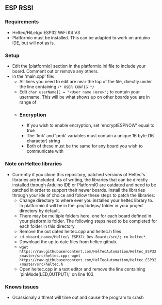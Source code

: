 ## ESP RSSI
### Requirements
- Heltec/HiLetgo ESP32 WiFi Kit V3
- Platformio must be installed. This can be adapted to work on arduino IDE, but will not as is.

### Setup
- Edit the [platformio] section in the platformio.ini file to include your board. Comment out or remove any others.
- In the 'main.cpp' file:
    - All lines you need to edit are near the top of the file, directly under the line containing `/* USER CONFIG */`
    - Edit `char userName[] = "<User name Here>";` to contain your username. This will be what shows up on other boards you are in range of
    - ### Encryption
        - If you wish to enable encryption, set 'encryptESPNOW' equal to true
        - The 'lmk' and 'pmk' variables must contain a unique 16 byte (16 character) string
        - Both of these must be the same for any board you wish to communicate with

### Note on Heltec libraries
- Currently if you clone this repository, patched versions of Heltec's libraries are included. As of writing, the libraries that can be directly installed through Arduino IDE or PlatformIO are outdated and need to be patched in order to support their newer boards. Install the libraries through your ide of choice and follow these steps to patch the libraries:
    - Change directory to where ever you installed your heltec library to. In platformio it will be in the .pio/libdeps/ folder in your project directory by default.
    - There may be multiple folders here, one for each board defined in your platform.io folder. The following steps need to be completed for each folder in this directory.
    - Remove the out dated heltec.cpp and heltec.h files
    - `cd <board_name>/Heltec\ ESP32\ Dev-Boards/src/; rm heltec*`
    - Download the up to date files from heltec github.
    - `wget https://raw.githubusercontent.com/HelTecAutomation/Heltec_ESP32/master/src/heltec.cpp; wget https://raw.githubusercontent.com/HelTecAutomation/Heltec_ESP32/master/src/heltec.h`
    - Open heltec.cpp in a text editor and remove the line containing 'pinMode(LED,OUTPUT);' on line 103.


### Knows issues
- Ocassionaly a threat will time out and cause the program to crash
